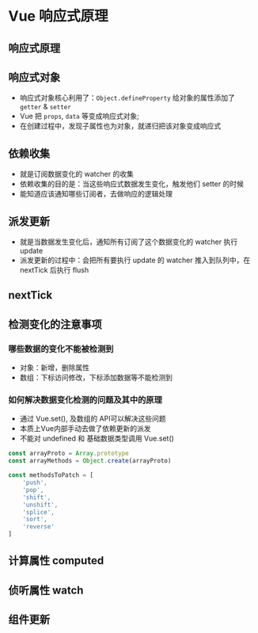 # Vue 响应式原理

## 响应式原理

## 响应式对象

* 响应式对象核心利用了：`Object.defineProperty` 给对象的属性添加了 `getter` & `setter`
* Vue 把 `props`, `data` 等变成响应式对象;
* 在创建过程中，发现子属性也为对象，就递归把该对象变成响应式


## 依赖收集

* 就是订阅数据变化的 watcher 的收集
* 依赖收集的目的是：当这些响应式数据发生变化，触发他们 setter 的时候
* 能知道应该通知哪些订阅者，去做响应的逻辑处理


## 派发更新

* 就是当数据发生变化后，通知所有订阅了这个数据变化的 watcher 执行 update
* 派发更新的过程中：会把所有要执行 update 的 watcher 推入到队列中，在 nextTick 后执行 flush


## nextTick



## 检测变化的注意事项


### 哪些数据的变化不能被检测到
* 对象：新增，删除属性
* 数组：下标访问修改，下标添加数据等不能检测到



### 如何解决数据变化检测的问题及其中的原理

* 通过 Vue.set(), 及数组的 API可以解决这些问题
* 本质上Vue内部手动去做了依赖更新的派发
* 不能对 undefined 和 基础数据类型调用 Vue.set()


```jsx
const arrayProto = Array.prototype
const arrayMethods = Object.create(arrayProto)

const methodsToPatch = [
	'push',
	'pop',
	'shift',
	'unshift',
	'splice',
	'sort',
	'reverse'
]

```



## 计算属性 computed



## 侦听属性 watch



## 组件更新